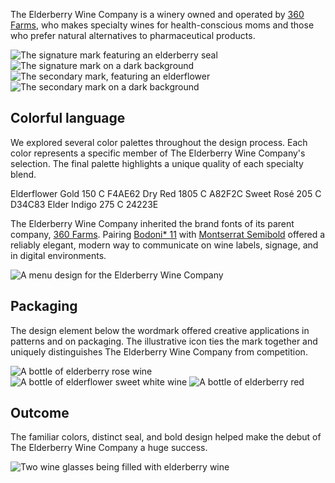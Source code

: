 The Elderberry Wine Company is a winery owned and operated by [360 Farms](/projects/360-farms), who makes specialty wines for health-conscious moms and those who prefer natural alternatives to pharmaceutical products.

<section class="bleed grid col-4 gap-1 squeeze">
  <img alt="The signature mark featuring an elderberry seal" src="/_assets/images/elderberry-wine-company/berries.svg">
  <img alt="The signature mark on a dark background" src="/_assets/images/elderberry-wine-company/berries-dark.svg">
  <img alt="The secondary mark, featuring an elderflower" src="/_assets/images/elderberry-wine-company/flower.svg">
  <img alt="The secondary mark on a dark background" src="/_assets/images/elderberry-wine-company/flower-dark.svg">
</section>

## Colorful language
We explored several color palettes throughout the design process. Each color represents a specific member of The Elderberry Wine Company's selection. The final palette highlights a unique quality of each specialty blend.

<section class="grid gap-1 col-4 squeeze">
  <Import from="/_/~/Color.html">
    <name>Elderflower Gold</name>
    <pms>150 C</pms>
    <hex>F4AE62</hex>
  </Import>
  <Import from="/_/~/Color.html">
    <name>Dry Red</name>
    <pms>1805 C</pms>
    <hex>A82F2C</hex>
  </Import>
  <Import from="/_/~/Color.html">
    <name>Sweet Rosé</name>
    <pms>205 C</pms>
    <hex>D34C83</hex>
  </Import>
  <Import from="/_/~/Color.html">
    <name>Elder Indigo</name>
    <pms>275 C</pms>
    <hex>24223E</hex>
  </Import>
</section>

The Elderberry Wine Company inherited the brand fonts of its parent company, [360 Farms](/projects/360-farms). Pairing [Bodoni* 11](//indestructibletype.com/) with [Montserrat Semibold](//fonts.google.com/specimen/Montserrat) offered a reliably elegant, modern way to communicate on wine labels, signage, and in digital environments.

![A menu design for the Elderberry Wine Company](/_assets/images/elderberry-wine-company/menu.jpg)

## Packaging
The design element below the wordmark offered creative applications in patterns and on packaging. The illustrative icon ties the mark together and uniquely distinguishes The Elderberry Wine Company from competition.

<section class="bleed grid gap-2 col-3 squeeze">
  <img alt="A bottle of elderberry rose wine" src="/_assets/images/elderberry-wine-company/bottle-white.jpg">
  <img alt="A bottle of elderflower sweet white wine" src="/_assets/images/elderberry-wine-company/bottle-rose.jpg">
  <img alt="A bottle of elderberry red" src="/_assets/images/elderberry-wine-company/bottle-red.jpg">
</section>

## Outcome
The familiar colors, distinct seal, and bold design helped make the debut of The Elderberry Wine Company a huge success.

![Two wine glasses being filled with elderberry wine](/_assets/images/elderberry-wine-company/sunset.jpg)